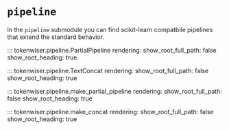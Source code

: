 # `pipeline`

In the `pipeline` submodule you can find scikit-learn compatbile
pipelines that extend the standard behavior. 

::: tokenwiser.pipeline.PartialPipeline
    rendering:
        show_root_full_path: false
        show_root_heading: true

::: tokenwiser.pipeline.TextConcat
    rendering:
        show_root_full_path: false
        show_root_heading: true

::: tokenwiser.pipeline.make_partial_pipeline
    rendering:
        show_root_full_path: false
        show_root_heading: true

::: tokenwiser.pipeline.make_concat
    rendering:
        show_root_full_path: false
        show_root_heading: true

